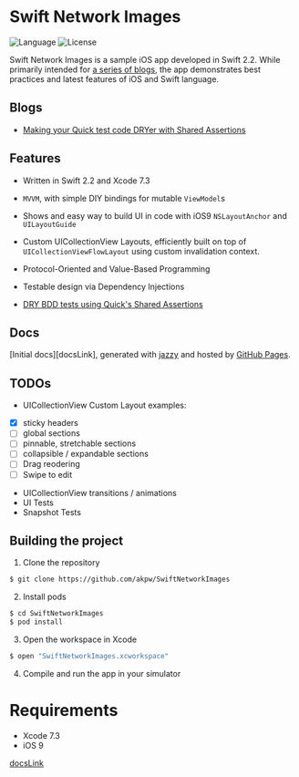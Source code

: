 Swift Network Images
============

![Language](https://img.shields.io/badge/language-Swift%202-orange.svg)
![License](https://img.shields.io/badge/License-MIT%20License-blue.svg)


Swift Network Images is a sample iOS app developed in Swift 2.2. While primarily intended for [a series of blogs](#blogs), the app demonstrates best practices and latest features of iOS and Swift language.



## Blogs
* [Making your Quick test code DRYer with Shared Assertions](http://www.akpdev.com/articles/2016/05/12/Quick-Shared-Assertions.html)


## Features
* Written in Swift 2.2 and Xcode 7.3

* `MVVM`, with simple DIY bindings for mutable `ViewModel`s

* Shows and easy way to build UI in code with iOS9 `NSLayoutAnchor` and `UILayoutGuide`

* Custom UICollectionView Layouts, efficiently built on top of `UICollectionViewFlowLayout` using custom invalidation context.

* Protocol-Oriented and Value-Based Programming
 
* Testable design via Dependency Injections

* [DRY BDD tests using Quick's Shared Assertions](http://www.akpdev.com/articles/2016/05/12/Quick-Shared-Assertions.html)


## Docs
[Initial docs][docsLink], generated with [jazzy](https://github.com/realm/jazzy) and hosted by [GitHub Pages](https://pages.github.com).

## TODOs
* UICollectionView Custom Layout examples:
 - [x] sticky headers 
 - [ ] global sections 
 - [ ] pinnable, stretchable sections
 - [ ] collapsible / expandable sections
 - [ ] Drag reodering
 - [ ] Swipe to edit
* UICollectionView transitions / animations
* UI Tests
* Snapshot Tests


## Building the project

1) Clone the repository

```bash
$ git clone https://github.com/akpw/SwiftNetworkImages
```

2) Install pods

```bash
$ cd SwiftNetworkImages
$ pod install
```

3) Open the workspace in Xcode

```bash
$ open "SwiftNetworkImages.xcworkspace"
```

4) Compile and run the app in your simulator


# Requirements

* Xcode 7.3
* iOS 9


[docsLink](https://akpw.github.io//SwiftNetworkImages/index.html)
